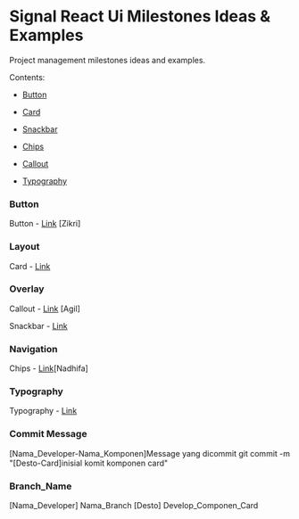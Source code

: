 
  

# Signal React Ui Milestones Ideas & Examples

  

  

Project management milestones ideas and examples.

  

  

Contents:

  

* [Button](#Button)

  

* [Card](#Card)

* [Snackbar](#Overlay)

* [Chips](#Navigation)

* [Callout](#Overlay)

* [Typography](#Typography)

  

  

### Button

Button - [Link](https://gitlab.com/rndDesto/signal-react-ui-intern/-/milestones/1) [Zikri]

  

### Layout

Card - [Link](https://gitlab.com/rndDesto/signal-react-ui-intern/-/milestones/5)

  

### Overlay

Callout - [Link](https://gitlab.com/rndDesto/signal-react-ui-intern/-/milestones/4)  [Agil]

Snackbar - [Link](https://gitlab.com/rndDesto/signal-react-ui-intern/-/milestones/6)

### Navigation

Chips - [Link](https://gitlab.com/rndDesto/signal-react-ui-intern/-/milestones/3)[Nadhifa]

### Typography

Typography - [Link](https://gitlab.com/rndDesto/signal-react-ui-intern/-/milestones/2)


### Commit Message 
[Nama_Developer-Nama_Komponen]Message yang dicommit
git commit -m "[Desto-Card]inisial komit komponen card"

### Branch_Name
[Nama_Developer] Nama_Branch
[Desto] Develop_Componen_Card

